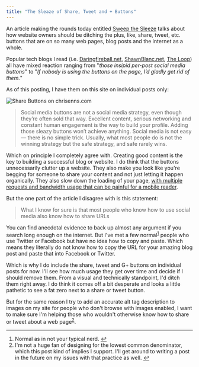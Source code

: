 ```yaml
---
title: "The Sleaze of Share, Tweet and + Buttons"
---
```

<p>An article making the rounds today entitled <a href="https://informationarchitects.net/blog/sweep-the-sleaze/">Sweep the Sleeze</a> talks about how website owners should be ditching the plus, like, share, tweet, etc. buttons that are on so many web pages, blog posts and the internet as a whole.</p>
<p>Popular tech blogs I read (i.e. <a href="https://daringfireball.net/linked/2012/05/30/sweep-the-sleaze">Daringfireball.net</a>, <a href="https://shawnblanc.net/2012/05/reichenstein-social-buttons/">ShawnBlanc.net</a>, <a href="https://www.loopinsight.com/2012/05/30/the-need-for-like-and-tweet-buttons/">The Loop</a>) all have mixed reaction ranging from "<em>those insipid per-post social media buttons</em>" to "<em>If nobody is using the buttons on the page, I’d gladly get rid of them.</em>"</p>
<p>As of this posting, I have them on this site on individual posts only:</p>
<p><img src="https://chrisenns.com/wp-content/uploads/2012/05/Share-Buttons-on-chrisenns.com_.png" alt="Share Buttons on chrisenns.com" title="Share Buttons on chrisenns.com" class="aligncenter size-full wp-image-20463" /></p>
<blockquote><p>
  Social media buttons are not a social media strategy, even though they’re often sold that way. Excellent content, serious networking and constant human engagement is the way to build your profile. Adding those sleazy buttons won’t achieve anything. Social media is not easy — there is no simple trick. Usually, what most people do is not the winning strategy but the safe strategy, and safe rarely wins.
</p></blockquote>
<p>Which on principle I completely agree with. Creating good content is the key to building a successful blog or website. I do think that the buttons unnecessarily clutter up a website. They also make you look like you're begging for someone to share your content and not just letting it happen organically. They also slow down the loading of your page, <a href="https://www.zurb.com/article/883/small-painful-buttons-why-social-media-bu">with multiple requests and bandwidth usage that can be painful for a mobile reader</a>.</p>
<p>But the one part of the article I disagree with is this statement:</p>
<blockquote><p>
  What I know for sure is that most people who know how to use social media also know how to share URLs
</p></blockquote>
<p>You can find anecdotal evidence to back up almost any argument if you search long enough on the internet. But I've met  a few normal<sup id="fnref-20462:1"><a href="#fn-20462:1" rel="footnote">1</a></sup> people who use Twitter or Facebook but have no idea how to copy and paste. Which means they literally do not know how to copy the URL for your amazing blog post and paste that into Facebook or Twitter.</p>
<p>Which is why I  do include the share, tweet and G+ buttons on individual posts for now. I'll see how much usage they get over time and decide if I should remove them. From a visual and technically standpoint, I'd ditch them right away. I do think it comes off a bit desperate and looks a little pathetic to see a fat zero next to a share or tweet button.</p>
<p>But for the same reason I try to add an accurate alt tag description to images on my site for people who don't browse with images enabled, I want to make sure I'm helping those who wouldn't otherwise know how to share or tweet about a web page<sup id="fnref-20462:2"><a href="#fn-20462:2" rel="footnote">2</a></sup>.</p>
<div class="footnotes">
<hr />
<ol>
<li id="fn-20462:1">
Normal as in not your typical nerd.&#160;<a href="#fnref-20462:1" rev="footnote">&#8617;</a>
</li>
<li id="fn-20462:2">
I'm not a huge fan of designing for the lowest common denominator, which this post kind of implies I support. I'll get around to writing a post in the future on my issues with that practice as well.&#160;<a href="#fnref-20462:2" rev="footnote">&#8617;</a>
</li>
</ol>
</div>
